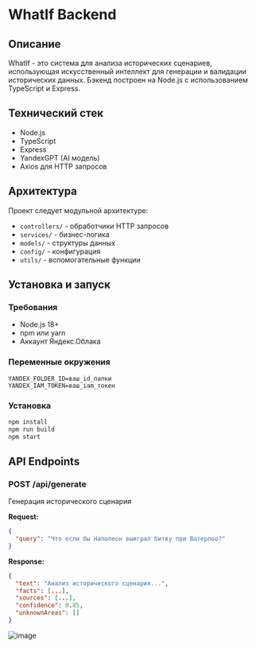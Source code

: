 # WhatIf Backend

## Описание
WhatIf - это система для анализа исторических сценариев, использующая искусственный интеллект для генерации и валидации исторических данных. Бэкенд построен на Node.js с использованием TypeScript и Express.

## Технический стек
- Node.js
- TypeScript
- Express
- YandexGPT (AI модель)
- Axios для HTTP запросов

## Архитектура
Проект следует модульной архитектуре:
- `controllers/` - обработчики HTTP запросов
- `services/` - бизнес-логика
- `models/` - структуры данных
- `config/` - конфигурация
- `utils/` - вспомогательные функции



## Установка и запуск

### Требования
- Node.js 18+
- npm или yarn
- Аккаунт Яндекс.Облака

### Переменные окружения
```env
YANDEX_FOLDER_ID=ваш_id_папки
YANDEX_IAM_TOKEN=ваш_iam_токен
```

### Установка
```bash
npm install
npm run build
npm start
```

## API Endpoints

### POST /api/generate
Генерация исторического сценария

**Request:**
```json
{
  "query": "Что если бы Наполеон выиграл битву при Ватерлоо?"
}
```

**Response:**
```json
{
  "text": "Анализ исторического сценария...",
  "facts": [...],
  "sources": [...],
  "confidence": 0.85,
  "unknownAreas": []
}
```
![image](https://github.com/user-attachments/assets/65761340-0e06-4590-baef-af3d26e5c8dd)

